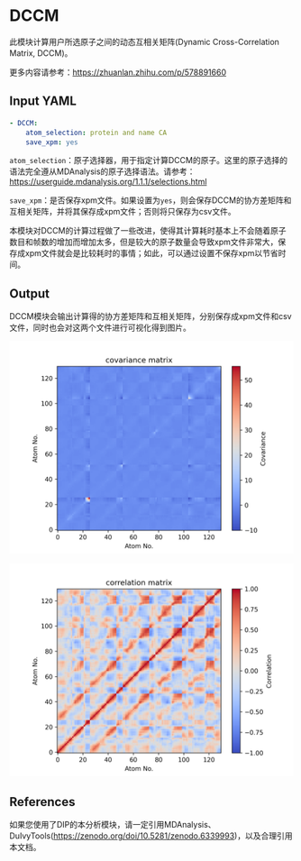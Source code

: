 # DCCM

此模块计算用户所选原子之间的动态互相关矩阵(Dynamic Cross-Correlation Matrix, DCCM)。

更多内容请参考：https://zhuanlan.zhihu.com/p/578891660

## Input YAML

```yaml
- DCCM:
    atom_selection: protein and name CA
    save_xpm: yes
```

`atom_selection`：原子选择器，用于指定计算DCCM的原子。这里的原子选择的语法完全遵从MDAnalysis的原子选择语法。请参考：https://userguide.mdanalysis.org/1.1.1/selections.html

`save_xpm`：是否保存xpm文件。如果设置为`yes`，则会保存DCCM的协方差矩阵和互相关矩阵，并将其保存成xpm文件；否则将只保存为csv文件。

本模块对DCCM的计算过程做了一些改进，使得其计算耗时基本上不会随着原子数目和帧数的增加而增加太多，但是较大的原子数量会导致xpm文件非常大，保存成xpm文件就会是比较耗时的事情；如此，可以通过设置不保存xpm以节省时间。

## Output

DCCM模块会输出计算得的协方差矩阵和互相关矩阵，分别保存成xpm文件和csv文件，同时也会对这两个文件进行可视化得到图片。

![DCCM_covariance](static/DCCM_covariance_matrix.png)

![DCCM](static/DCCM_correlation_matrix.png)

## References

如果您使用了DIP的本分析模块，请一定引用MDAnalysis、DuIvyTools(https://zenodo.org/doi/10.5281/zenodo.6339993)，以及合理引用本文档。
